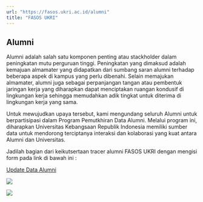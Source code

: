 ```yaml
---
url: "https://fasos.ukri.ac.id/alumni"
title: "FASOS UKRI"
---
```


## Alumni

Alumni adalah salah satu komponen penting atau stackholder dalam peningkatan mutu perguruan tinggi. Peningkatan yang dimaksud adalah kemajuan almamater yang didapatkan dari sumbang saran alumni terhadap beberapa aspek di kampus yang perlu dibenahi. Selain memajukan almamater, alumni juga sebagai perpanjangan tangan atau pembentuk jaringan kerja yang diharapkan dapat menciptakan ruangan kondusif di lingkungan kerja sehingga memudahkan adik tingkat untuk diterima di lingkungan kerja yang sama.

Untuk mewujudkan upaya tersebut, kami mengundang seluruh Alumni untuk berpartisipasi dalam Program Pemutkhiran Data Alumni. Melalui program ini, diharapkan Universitas Kebangsaan Republik Indonesia memiliki sumber data untuk mendorong terciptanya interaksi dan kolaborasi yang kuat antara Alumni dan Universitas.

Jadilah bagian dari keikutsertaan tracer alumni FASOS UKRI dengan mengisi form pada link di bawah ini :

[Update Data Alumni](https://bit.ly/AlumniUpdateData)

![](https://fasos.ukri.ac.id/storage/upload/file/conten/file_1721298581_foto_conten.jpg)

![](https://fasos.ukri.ac.id/storage/upload/file/conten/file_1721298610_foto_conten.jpg)
